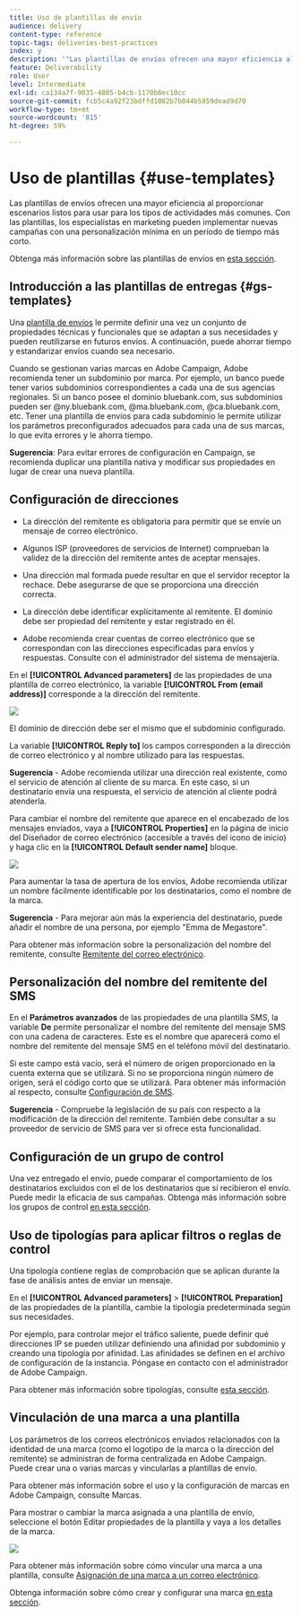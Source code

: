 ```yaml
---
title: Uso de plantillas de envío
audience: delivery
content-type: reference
topic-tags: deliveries-best-practices
index: y
description: '"Las plantillas de envíos ofrecen una mayor eficiencia al proporcionar escenarios listos para usar para los tipos de actividades más comunes."'
feature: Deliverability
role: User
level: Intermediate
exl-id: ca134a7f-9035-4885-b4cb-1170b6ec10cc
source-git-commit: fcb5c4a92f23bdffd1082b7b044b5859dead9d70
workflow-type: tm+mt
source-wordcount: '815'
ht-degree: 59%

---
```


# Uso de plantillas {#use-templates}

Las plantillas de envíos ofrecen una mayor eficiencia al proporcionar escenarios listos para usar para los tipos de actividades más comunes. Con las plantillas, los especialistas en marketing pueden implementar nuevas campañas con una personalización mínima en un período de tiempo más corto.

Obtenga más información sobre las plantillas de envíos en [esta sección](../../start/using/marketing-activity-templates.md).

## Introducción a las plantillas de entregas {#gs-templates}

Una [plantilla de envíos](../../start/using/marketing-activity-templates.md#creating-a-new-template) le permite definir una vez un conjunto de propiedades técnicas y funcionales que se adaptan a sus necesidades y pueden reutilizarse en futuros envíos. A continuación, puede ahorrar tiempo y estandarizar envíos cuando sea necesario.

Cuando se gestionan varias marcas en Adobe Campaign, Adobe recomienda tener un subdominio por marca. Por ejemplo, un banco puede tener varios subdominios correspondientes a cada una de sus agencias regionales. Si un banco posee el dominio bluebank.com, sus subdominios pueden ser @ny.bluebank.com, @ma.bluebank.com, @ca.bluebank.com, etc. Tener una plantilla de envíos para cada subdominio le permite utilizar los parámetros preconfigurados adecuados para cada una de sus marcas, lo que evita errores y le ahorra tiempo.

**Sugerencia**: Para evitar errores de configuración en Campaign, se recomienda duplicar una plantilla nativa y modificar sus propiedades en lugar de crear una nueva plantilla.

## Configuración de direcciones

* La dirección del remitente es obligatoria para permitir que se envíe un mensaje de correo electrónico.

* Algunos ISP (proveedores de servicios de Internet) comprueban la validez de la dirección del remitente antes de aceptar mensajes.

* Una dirección mal formada puede resultar en que el servidor receptor la rechace. Debe asegurarse de que se proporciona una dirección correcta.

* La dirección debe identificar explícitamente al remitente. El dominio debe ser propiedad del remitente y estar registrado en él.

* Adobe recomienda crear cuentas de correo electrónico que se correspondan con las direcciones especificadas para envíos y respuestas. Consulte con el administrador del sistema de mensajería.

En el **[!UICONTROL Advanced parameters]** de las propiedades de una plantilla de correo electrónico, la variable **[!UICONTROL From (email address)]** corresponde a la dirección del remitente.

![](assets/template-parameters.png)

El dominio de dirección debe ser el mismo que el subdominio configurado.

La variable **[!UICONTROL Reply to]** los campos corresponden a la dirección de correo electrónico y al nombre utilizado para las respuestas.

**Sugerencia** - Adobe recomienda utilizar una dirección real existente, como el servicio de atención al cliente de su marca. En este caso, si un destinatario envía una respuesta, el servicio de atención al cliente podrá atenderla.

Para cambiar el nombre del remitente que aparece en el encabezado de los mensajes enviados, vaya a **[!UICONTROL Properties]**  en la página de inicio del Diseñador de correo electrónico (accesible a través del icono de inicio) y haga clic en la **[!UICONTROL Default sender name]** bloque.

![](assets/template-content.png)

Para aumentar la tasa de apertura de los envíos, Adobe recomienda utilizar un nombre fácilmente identificable por los destinatarios, como el nombre de la marca.

**Sugerencia** - Para mejorar aún más la experiencia del destinatario, puede añadir el nombre de una persona, por ejemplo &quot;Emma de Megastore&quot;.

Para obtener más información sobre la personalización del nombre del remitente, consulte [Remitente del correo electrónico](../../designing/using/subject-line.md#email-sender).

## Personalización del nombre del remitente del SMS

En el **Parámetros avanzados** de las propiedades de una plantilla SMS, la variable **De** permite personalizar el nombre del remitente del mensaje SMS con una cadena de caracteres. Este es el nombre que aparecerá como el nombre del remitente del mensaje SMS en el teléfono móvil del destinatario.

Si este campo está vacío, será el número de origen proporcionado en la cuenta externa que se utilizará. Si no se proporciona ningún número de origen, será el código corto que se utilizará. Para obtener más información al respecto, consulte [Configuración de SMS](../../administration/using/configuring-sms-channel.md).

**Sugerencia** - Compruebe la legislación de su país con respecto a la modificación de la dirección del remitente. También debe consultar a su proveedor de servicio de SMS para ver si ofrece esta funcionalidad.

## Configuración de un grupo de control

Una vez entregado el envío, puede comparar el comportamiento de los destinatarios excluidos con el de los destinatarios que sí recibieron el envío. Puede medir la eficacia de sus campañas. Obtenga más información sobre los grupos de control [en esta sección](../../sending/using/control-group.md).

## Uso de tipologías para aplicar filtros o reglas de control

Una tipología contiene reglas de comprobación que se aplican durante la fase de análisis antes de enviar un mensaje.

En el **[!UICONTROL Advanced parameters]** > **[!UICONTROL Preparation]** de las propiedades de la plantilla, cambie la tipología predeterminada según sus necesidades.

Por ejemplo, para controlar mejor el tráfico saliente, puede definir qué direcciones IP se pueden utilizar definiendo una afinidad por subdominio y creando una tipología por afinidad. Las afinidades se definen en el archivo de configuración de la instancia. Póngase en contacto con el administrador de Adobe Campaign.

Para obtener más información sobre tipologías, consulte [esta sección](../../sending/using/managing-typologies.md).

## Vinculación de una marca a una plantilla

Los parámetros de los correos electrónicos enviados relacionados con la identidad de una marca (como el logotipo de la marca o la dirección del remitente) se administran de forma centralizada en Adobe Campaign. Puede crear una o varias marcas y vincularlas a plantillas de envío.

Para obtener más información sobre el uso y la configuración de marcas en Adobe Campaign, consulte Marcas.

Para mostrar o cambiar la marca asignada a una plantilla de envío, seleccione el botón Editar propiedades de la plantilla y vaya a los detalles de la marca.

![](assets/template-brand.png)

Para obtener más información sobre cómo vincular una marca a una plantilla, consulte [Asignación de una marca a un correo electrónico](../../administration/using/branding.md#assigning-a-brand-to-an-email).

Obtenga información sobre cómo crear y configurar una marca [en esta sección](../../administration/using/branding.md#creating-a-brand).
